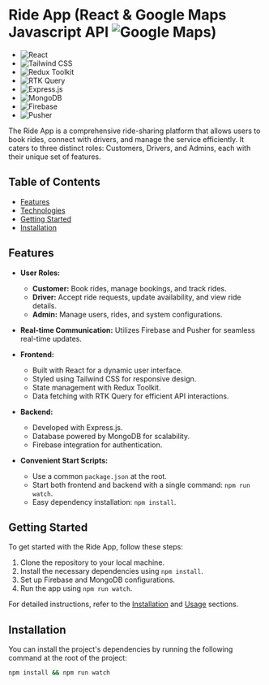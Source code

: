 # Ride App (React & Google Maps Javascript API ![Google Maps](https://img.shields.io/badge/Google%20Maps-View%20on%20Google%20Maps-green?style=flat-square&logo=google-maps&logoColor=red))
- ![React](https://img.shields.io/badge/-React-blue?style=flat-square&logo=react)
- ![Tailwind CSS](https://img.shields.io/badge/-Tailwind_CSS-38B2AC?style=flat-square&logo=tailwind-css)
- ![Redux Toolkit](https://img.shields.io/badge/-Redux_Toolkit-764ABC?style=flat-square&logo=redux)
- ![RTK Query](https://img.shields.io/badge/-RTK_Query-764ABC?style=flat-square&logo=redux)
- ![Express.js](https://img.shields.io/badge/-Express.js-000000?style=flat-square&logo=express)
- ![MongoDB](https://img.shields.io/badge/-MongoDB-47A248?style=flat-square&logo=mongodb)
- ![Firebase](https://img.shields.io/badge/-Firebase-FFCA28?style=flat-square&logo=firebase)
- ![Pusher](https://img.shields.io/badge/-Pusher-FF5733?style=flat-square&logo=pusher)

The Ride App is a comprehensive ride-sharing platform that allows users to book rides, connect with drivers, and manage the service efficiently. It caters to three distinct roles: Customers, Drivers, and Admins, each with their unique set of features.

## Table of Contents

- [Features](#features)
- [Technologies](#technologies)
- [Getting Started](#getting-started)
- [Installation](#installation)

## Features

- **User Roles:**
  - **Customer:** Book rides, manage bookings, and track rides.
  - **Driver:** Accept ride requests, update availability, and view ride details.
  - **Admin:** Manage users, rides, and system configurations.

- **Real-time Communication:** Utilizes Firebase and Pusher for seamless real-time updates.

- **Frontend:**
  - Built with React for a dynamic user interface.
  - Styled using Tailwind CSS for responsive design.
  - State management with Redux Toolkit.
  - Data fetching with RTK Query for efficient API interactions.

- **Backend:**
  - Developed with Express.js.
  - Database powered by MongoDB for scalability.
  - Firebase integration for authentication.
  
- **Convenient Start Scripts:**
  - Use a common `package.json` at the root.
  - Start both frontend and backend with a single command: `npm run watch`.
  - Easy dependency installation: `npm install`.


## Getting Started

To get started with the Ride App, follow these steps:

1. Clone the repository to your local machine.
2. Install the necessary dependencies using `npm install`.
3. Set up Firebase and MongoDB configurations.
4. Run the app using `npm run watch`.

For detailed instructions, refer to the [Installation](#installation) and [Usage](#usage) sections.

## Installation

You can install the project's dependencies by running the following command at the root of the project:

```bash
npm install && npm run watch
